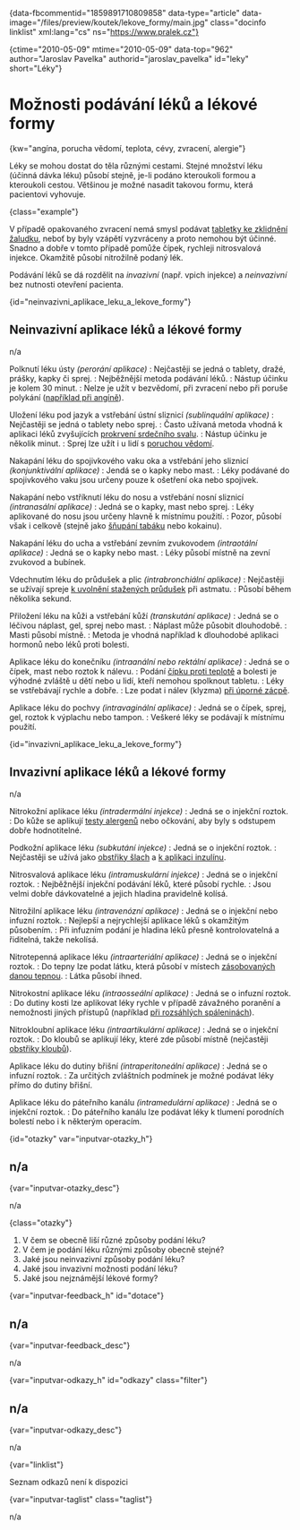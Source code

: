 
{data-fbcommentid="1859891710809858" data-type="article" data-image="/files/preview/koutek/lekove_formy/main.jpg" class="docinfo linklist" xml:lang="cs" ns="https://www.pralek.cz"}

{ctime="2010-05-09" mtime="2010-05-09" data-top="962" author="Jaroslav Pavelka" authorid="jaroslav_pavelka" id="leky" short="Léky"}

# Možnosti podávání léků a lékové formy

<!-- generated attribute kw by user_updatekw.sh on 2021-12-06, do not edit -->

{kw="angína, porucha vědomí, teplota, cévy, zvracení, alergie"}

Léky se mohou dostat do těla různými cestami. Stejné množství léku (účinná dávka léku) působí stejně, je-li podáno kteroukoli formou a kteroukoli cestou. Většinou je možné nasadit takovou formu, která pacientovi vyhovuje.

{class="example"}

V případě opakovaného zvracení nemá smysl podávat [tabletky ke zklidnění žaludku][1], neboť by byly vzápětí vyzvráceny a proto nemohou být účinné. Snadno a dobře v tomto případě pomůže čípek, rychleji nitrosvalová injekce. Okamžitě působí nitrožilně podaný lék.

Podávání léků se dá rozdělit na _invazivní_ (např. vpich injekce) a _neinvazivní_ bez nutnosti otevření pacienta.

{id="neinvazivni\_aplikace\_leku\_a\_lekove_formy"}

## Neinvazivní aplikace léků a lékové formy

n/a

Polknutí léku ústy _(perorání aplikace)_
:   Nejčastěji se jedná o tablety, dražé, prášky, kapky či sprej.
:   Nejběžnější metoda podávání léků.
:   Nástup účinku je kolem 30 minut.
:   Nelze je užít v bezvědomí, při zvracení nebo při poruše polykání ([například při angíně][2]).

Uložení léku pod jazyk a vstřebání ústní sliznicí _(sublinquální aplikace)_
:   Nejčastěji se jedná o tablety nebo sprej.
:   Často užívaná metoda vhodná k aplikaci léků zvyšujících [prokrvení srdečního svalu][3].
:   Nástup účinku je několik minut.
:   Sprej lze užít i u lidí s [poruchou vědomí][4].

Nakapání léku do spojivkového vaku oka a vstřebání jeho sliznicí _(konjunktivální aplikace)_
:   Jendá se o kapky nebo mast.
:   Léky podávané do spojivkového vaku jsou určeny pouze k ošetření oka nebo spojivek.

Nakapání nebo vstříknutí léku do nosu a vstřebání nosní sliznicí _(intranasální aplikace)_
:   Jedná se o kapky, mast nebo sprej.
:   Léky aplikované do nosu jsou určeny hlavně k místnímu použití.
:   Pozor, působí však i celkově (stejně jako [šňupání tabáku][5] nebo kokainu).

Nakapání léku do ucha a vstřebání zevním zvukovodem _(intraotální aplikace)_
:   Jedná se o kapky nebo mast.
:   Léky působí místně na zevní zvukovod a bubínek.

Vdechnutím léku do průdušek a plic _(intrabronchiální aplikace)_
:   Nejčastěji se užívají spreje [k uvolnění stažených průdušek][6] při astmatu.
:   Působí během několika sekund.

Přiložení léku na kůži a vstřebání kůží _(transkutání aplikace)_
:   Jedná se o léčivou náplast, gel, sprej nebo mast.
:   Náplast může působit dlouhodobě.
:   Masti působí místně.
:   Metoda je vhodná například k dlouhodobé aplikaci hormonů nebo léků proti bolesti.

Aplikace léku do konečníku _(intraanální nebo rektální aplikace)_
:   Jedná se o čípek, mast nebo roztok k nálevu.
:   Podání [čípku proti teplotě][7] a bolesti je výhodné zvláště u dětí nebo u lidí, kteří nemohou spolknout tabletu.
:   Léky se vstřebávají rychle a dobře.
:   Lze podat i nálev (klyzma) [při úporné zácpě][1].

Aplikace léku do pochvy _(intravaginální aplikace)_
:   Jedná se o čípek, sprej, gel, roztok k výplachu nebo tampon.
:   Veškeré léky se podávají k místnímu použití.

{id="invazivni\_aplikace\_leku\_a\_lekove_formy"}

## Invazivní aplikace léků a lékové formy

n/a

Nitrokožní aplikace léku _(intradermální injekce)_
:   Jedná se o injekční roztok.
:   Do kůže se aplikují [testy alergenů][8] nebo očkování, aby byly s odstupem dobře hodnotitelné.

Podkožní aplikace léku _(subkutání injekce)_
:   Jedná se o injekční roztok.
:   Nejčastěji se užívá jako [obstřiky šlach][9] a [k aplikaci inzulínu][10].

Nitrosvalová aplikace léku _(intramuskulární injekce)_
:   Jedná se o injekční roztok.
:   Nejběžnější injekční podávání léků, které působí rychle.
:   Jsou velmi dobře dávkovatelné a jejich hladina pravidelně kolísá.

Nitrožilní aplikace léku _(intravenózní aplikace)_
:   Jedná se o injekční nebo infuzní roztok.
:   Nejlepší a nejrychlejší aplikace léků s okamžitým působením.
:   Při infuzním podání je hladina léků přesně kontrolovatelná a řiditelná, takže nekolísá.

Nitrotepenná aplikace léku _(intraarteriální aplikace)_
:   Jedná se o injekční roztok.
:   Do tepny lze podat látku, která působí v místech [zásobovaných danou tepnou][11].
:   Látka působí ihned.

Nitrokostní aplikace léku _(intraosseální aplikace)_
:   Jedná se o infuzní roztok.
:   Do dutiny kosti lze aplikovat léky rychle v případě závažného poranění a nemožnosti jiných přístupů (například [při rozsáhlých spáleninách][12]).

Nitrokloubní aplikace léku _(intraartikulární aplikace)_
:   Jedná se o injekční roztok.
:   Do kloubů se aplikují léky, které zde působí místně (nejčastěji [obstřiky kloubů][13]).

Aplikace léku do dutiny břišní _(intraperitoneální aplikace)_
:   Jedná se o infuzní roztok.
:   Za určitých zvláštních podmínek je možné podávat léky přímo do dutiny břišní.

Aplikace léku do páteřního kanálu _(intramedulární aplikace)_
:   Jedná se o injekční roztok.
:   Do páteřního kanálu lze podávat léky k tlumení porodních bolestí nebo i k některým operacím.

{id="otazky" var="inputvar-otazky_h"}

## n/a

{var="inputvar-otazky_desc"}

n/a

{class="otazky"}

  1. V čem se obecně liší různé způsoby podání léku?
  2. V čem je podání léku různými způsoby obecně stejné?
  3. Jaké jsou neinvazivní způsoby podání léku?
  4. Jaké jsou invazivní možnosti podání léku?
  5. Jaké jsou nejznámější lékové formy?

{var="inputvar-feedback_h" id="dotace"}

## n/a

{var="inputvar-feedback_desc"}

n/a

{var="inputvar-odkazy_h" id="odkazy" class="filter"}

## n/a

{var="inputvar-odkazy_desc"}

n/a

{var="linklist"}

Seznam odkazů není k dispozici

{var="inputvar-taglist" class="taglist"}

n/a

 [1]: funkcni_poruchy_traveni
 [2]: bolest_v_krku_angina
 [3]: srdecni_infarkt
 [4]: nadmerne_dychani
 [5]: koureni_cigaret
 [6]: kasel_a_typy_kasle
 [7]: teplota
 [8]: imunita
 [9]: onemocneni_slach
 [10]: cukrovka
 [11]: mrtvice
 [12]: ochlazeni_spaleniny
 [13]: artroza

